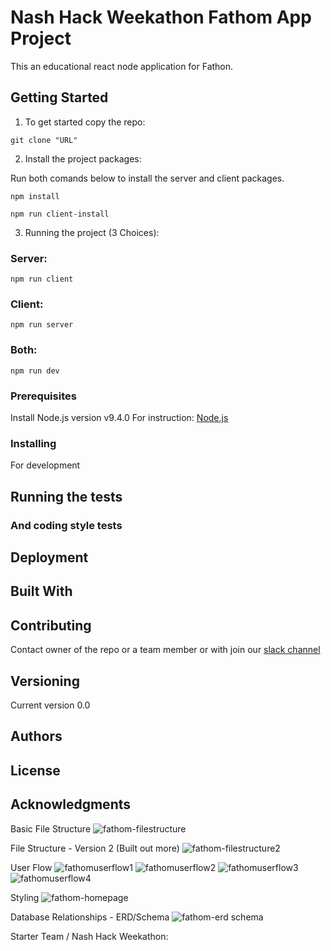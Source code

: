 # Nash Hack Weekathon Fathom App Project

This an educational react node application for Fathon.  

## Getting Started

1. To get started copy the repo:
```node
git clone "URL"
``` 
2. Install the project packages:

Run both comands below to install the server and client packages.
```node 
npm install
```
```node
npm run client-install
``` 
3. Running the project (3 Choices):
### Server: 
```node 
npm run client
```
### Client: 
```node 
npm run server
```
### Both: 
```node 
npm run dev
```

### Prerequisites

Install Node.js version v9.4.0
For instruction: [Node.js](https://nodejs.org/)

### Installing

For development

## Running the tests

### And coding style tests

## Deployment

## Built With

## Contributing

Contact owner of the repo or a team member or with join our [slack channel](https://fathompbc.slack.com/)

## Versioning

Current version 0.0

## Authors

## License

## Acknowledgments

Basic File Structure
![fathom-filestructure](https://user-images.githubusercontent.com/38431674/47262532-41ea3200-d4b0-11e8-95ab-6d2bc1ab46f3.jpeg)

File Structure - Version 2 (Built out more)
![fathom-filestructure2](https://user-images.githubusercontent.com/38431674/47269442-43a10d80-d523-11e8-82e1-c57e844000f8.jpeg)

User Flow
![fathomuserflow1](https://user-images.githubusercontent.com/38431674/47271599-82918c00-d540-11e8-9bb0-779b51438603.jpeg)
![fathomuserflow2](https://user-images.githubusercontent.com/38431674/47271604-8de4b780-d540-11e8-90dc-f534ddd1c297.jpeg)
![fathomuserflow3](https://user-images.githubusercontent.com/38431674/47271608-9dfc9700-d540-11e8-96a6-b1fb6f47e533.jpeg)
![fathomuserflow4](https://user-images.githubusercontent.com/38431674/47271610-a94fc280-d540-11e8-926a-dabe3ebc5978.jpeg)

Styling
![fathom-homepage](https://user-images.githubusercontent.com/38431674/47262553-e53b4700-d4b0-11e8-8806-fc04b0135c5d.jpeg)

Database Relationships - ERD/Schema
![fathom-erd schema](https://user-images.githubusercontent.com/38431674/47269376-71398700-d522-11e8-964a-8abe9163a9ea.jpeg)

Starter Team / Nash Hack Weekathon: 
